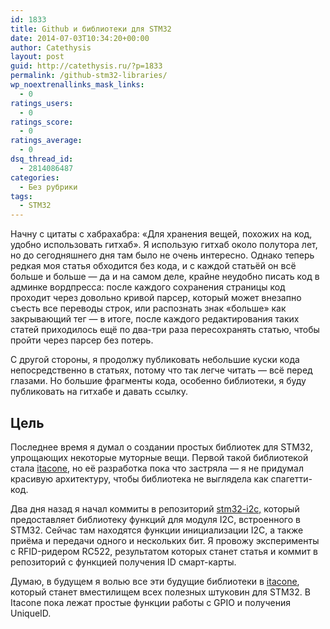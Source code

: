 ```yaml
---
id: 1833
title: Github и библиотеки для STM32
date: 2014-07-03T10:34:20+00:00
author: Catethysis
layout: post
guid: http://catethysis.ru/?p=1833
permalink: /github-stm32-libraries/
wp_noextrenallinks_mask_links:
  - 0
ratings_users:
  - 0
ratings_score:
  - 0
ratings_average:
  - 0
dsq_thread_id:
  - 2814086487
categories:
  - Без рубрики
tags:
  - STM32
---
```

Начну с цитаты с хабрахабра: &#171;Для хранения вещей, похожих на код, удобно использовать гитхаб&#187;. Я использую гитхаб около полутора лет, но до сегодняшнего дня там было не очень интересно. Однако теперь редкая моя статья обходится без кода, и с каждой статьёй он всё больше и больше &#8212; да и на самом деле, крайне неудобно писать код в админке вордпресса: после каждого сохранения страницы код проходит через довольно кривой парсер, который может внезапно съесть все переводы строк, или распознать знак &#171;больше&#187; как закрывающий тег &#8212; в итоге, после каждого редактирования таких статей приходилось ещё по два-три раза пересохранять статью, чтобы пройти через парсер без потерь.

С другой стороны, я продолжу публиковать небольшие куски кода непосредственно в статьях, потому что так легче читать &#8212; всё перед глазами. Но большие фрагменты кода, особенно библиотеки, я буду публиковать на гитхабе и давать ссылку.

## Цель

Последнее время я думал о создании простых библиотек для STM32, упрощающих некоторые муторные вещи. Первой такой библиотекой стала [itacone](http://catethysis.ru/stm32-itacone-library/ "Библиотека для STM32 — itacone"), но её разработка пока что застряла &#8212; я не придумал красивую архитектуру, чтобы библиотека не выглядела как спагетти-код.

Два дня назад я начал коммиты в репозиторий <a target="_blank" rel="nofollow" href="http://catethysis.ru/goto/https://github.com/Catethysis/stm32_i2c" >stm32-i2c,</a> который предоставляет библиотеку функций для модуля I2C, встроенного в STM32. Сейчас там находятся функции инициализации I2C, а также приёма и передачи одного и нескольких бит. Я провожу эксперименты с RFID-ридером RC522, результатом которых станет статья и коммит в репозиторий с функцией получения ID смарт-карты.

Думаю, в будущем я волью все эти будущие библиотеки в [itacone](http://catethysis.ru/stm32-itacone-library/ "Библиотека для STM32 — itacone"), который станет вместилищем всех полезных штуковин для STM32. В Itacone пока лежат простые функции работы с GPIO и получения UniqueID.